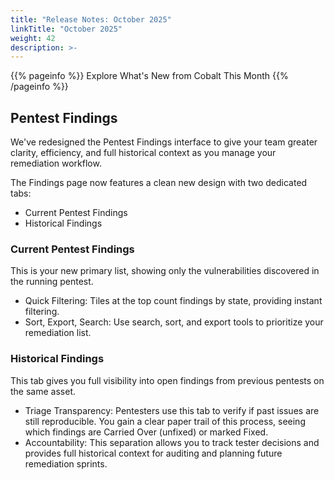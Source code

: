 ```yaml
---
title: "Release Notes: October 2025"
linkTitle: "October 2025"
weight: 42
description: >-
---
```


{{% pageinfo %}}
Explore What's New from Cobalt This Month
{{% /pageinfo %}}

## Pentest Findings

We've redesigned the Pentest Findings interface to give your team greater clarity, efficiency, and full historical context as you manage your remediation workflow.

The Findings page now features a clean new design with two dedicated tabs:

- Current Pentest Findings
- Historical Findings

### Current Pentest Findings 

This is your new primary list, showing only the vulnerabilities discovered in the running pentest.

- Quick Filtering: Tiles at the top count findings by state, providing instant filtering.
- Sort, Export, Search: Use search, sort, and export tools to prioritize your remediation list.

### Historical Findings

This tab gives you full visibility into open findings from previous pentests on the same asset.

- Triage Transparency: Pentesters use this tab to verify if past issues are still reproducible. You gain a clear paper trail of this process, seeing which findings are Carried Over (unfixed) or marked Fixed.
- Accountability: This separation allows you to track tester decisions and provides full historical context for auditing and planning future remediation sprints.
